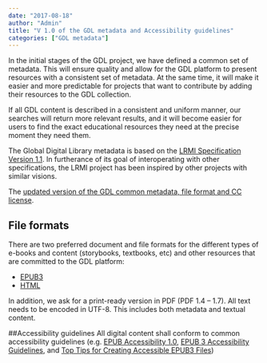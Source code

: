 ```yaml
---
date: "2017-08-18"
author: "Admin"
title: "V 1.0 of the GDL metadata and Accessibility guidelines"
categories: ["GDL metadata"]
---
```


In the initial stages of the GDL project, we have defined a common set of metadata. This will ensure quality and allow for the GDL platform to present resources with a consistent set of metadata. At the same time, it will make it easier and more predictable for projects that want to contribute by adding their resources to the GDL collection.

If all GDL content is described in a consistent and uniform manner, our searches will return more relevant results, and it will become easier for users to find the exact educational resources they need at the precise moment they need them.

The Global Digital Library metadata is based on the [LRMI Specification Version 1.1](http://lrmi.dublincore.net/). In furtherance of its goal of interoperating with other specifications, the LRMI project has been inspired by other projects with similar visions.

The [updated version of the GDL common metadata, file format and CC license](https://docs.google.com/document/d/e/2PACX-1vREQ7fUXgSE7lGMl9OJkneddkWffO4sDnMG5Vn-IleK35fJSFqnC-6ulK1Ss3eoETCHeLn0wPvcxJOf/pub).

## File formats

There are two preferred document and file formats for the different types of e-books and content (storybooks, textbooks, etc) and other resources that are committed to the GDL platform:

- [EPUB3](https://en.wikipedia.org/wiki/EPUB)
- [HTML](https://www.w3.org/TR/html5/)

In addition, we ask for a print-ready version in PDF (PDF 1.4 – 1.7). All text needs to be encoded in UTF-8. This includes both metadata and textual content.

##Accessibility guidelines
All digital content shall conform to common accessibility guidelines (e.g. [EPUB Accessibility 1.0](http://www.idpf.org/epub/a11y/accessibility.html), [EPUB 3 Accessibility Guidelines](https://idpf.github.io/a11y-guidelines/), and [Top Tips for Creating Accessible EPUB3 Files](http://diagramcenter.org/54-9-tips-for-creating-accessible-epub-3-files.html))
